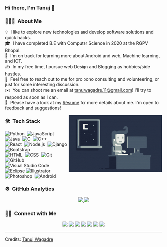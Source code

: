 ### Hi there, I'm Tanuj 👋

<!-- ## 👋 &nbsp;Hey there! I'm Tanuj -->

### 👨🏻‍💻 &nbsp;About Me

💡 &nbsp;I like to explore new technologies and develop software solutions and quick hacks.\
🎓 &nbsp;I have completed B.E with Computer Science in 2020 at the RGPV Bhopal.\
🌱 &nbsp;I'm on track for learning more about Android and web, Machine learning, and IOT.\
✍️ &nbsp;In my free time, I pursue web Design and Blogging as hobbies/side hustles.\
💬 &nbsp;Feel free to reach out to me for pro bono consulting and volunteering, or just for some interesting discussion.\
✉️ &nbsp;You can shoot me an email at tanujwagadre.11@gmail.com! I'll try to respond as soon as I can.\
📄 &nbsp;Please have a look at my [Résumé](https://tanujwagadre.netlify.app/CV_Tanuj_wagadre.pdf) for more details about me. I'm open to feedback and suggestions!

<img alt="Night Coding" src="https://raw.githubusercontent.com/i-tanuj/i-tanuj/master/assets/Night-Coding.gif" align="right"/>

### 🛠 &nbsp;Tech Stack

![Python](https://img.shields.io/badge/-Python-05122A?style=flat&logo=python)&nbsp;
![JavaScript](https://img.shields.io/badge/-JavaScript-05122A?style=flat&logo=javascript)&nbsp;
![Java](https://img.shields.io/badge/-Java-05122A?style=flat&logo=Java&logoColor=FFA518)&nbsp;
![C](https://img.shields.io/badge/-C-05122A?style=flat&logo=C&logoColor=A8B9CC)&nbsp;
![C++](https://img.shields.io/badge/-C++-05122A?style=flat&logo=C%2B%2B&logoColor=00599C)&nbsp;\
![React](https://img.shields.io/badge/-React-05122A?style=flat&logo=react)&nbsp;
![Node.js](https://img.shields.io/badge/-Node.js-05122A?style=flat&logo=node.js)&nbsp;
![Django](https://img.shields.io/badge/-Django-05122A?style=flat&logo=django&logoColor=092E20)&nbsp;
![Bootstrap](https://img.shields.io/badge/-Bootstrap-05122A?style=flat&logo=bootstrap&logoColor=563D7C)\
![HTML](https://img.shields.io/badge/-HTML-05122A?style=flat&logo=HTML5)&nbsp;
![CSS](https://img.shields.io/badge/-CSS-05122A?style=flat&logo=CSS3&logoColor=1572B6)&nbsp;
![Git](https://img.shields.io/badge/-Git-05122A?style=flat&logo=git)&nbsp;
![GitHub](https://img.shields.io/badge/-GitHub-05122A?style=flat&logo=github)&nbsp;
![Visual Studio Code](https://img.shields.io/badge/-Visual%20Studio%20Code-05122A?style=flat&logo=visual-studio-code&logoColor=007ACC)&nbsp;\
![Eclipse](https://img.shields.io/badge/-Eclipse-05122A?style=flat&logo=eclipse-ide&logoColor=2C2255)
![Illustrator](https://img.shields.io/badge/-Illustrator-05122A?style=flat&logo=adobe-illustrator)&nbsp;
![Photoshop](https://img.shields.io/badge/-Photoshop-05122A?style=flat&logo=adobe-photoshop)&nbsp;
![Android](https://img.shields.io/badge/-Android-05122A?style=flat&logo=adobe-indesign)

### ⚙️ &nbsp;GitHub Analytics

<p align="center">
<a href="https://github.com/AVS1508">
  <img height="180em" src="https://github-readme-stats-eight-theta.vercel.app/api?username=i-tanuj&show_icons=true&theme=algolia&include_all_commits=true&count_private=true"/>
  <img height="180em" src="https://github-readme-stats-eight-theta.vercel.app/api/top-langs/?username=i-tanuj&layout=compact&langs_count=8&theme=algolia"/>
</a>
</p>

### 🤝🏻 &nbsp;Connect with Me



<p align="center">
<a href="https://tanujwagadre.netlify.com"><img src="https://img.shields.io/badge/-tanujwagaddre.com-3423A6?style=flat&logo=Google-Chrome&logoColor=white"/></a>
<a href="https://www.linkedin.com/in/tanujwagadre/"><img src="https://img.shields.io/badge/-Tanuj%20wagadre-0077B5?style=flat&logo=Linkedin&logoColor=white"/></a>
<a href="mailto:tanujwagadre.11@gmail.com"><img src="https://img.shields.io/badge/-tanujwagadre.11@gmail.com-D14836?style=flat&logo=Gmail&logoColor=white"/></a>
<a href="https://www.instagram.com/i_m__tanuj"><img src="https://img.shields.io/badge/-tanuj__-E4405F?style=flat&logo=Instagram&logoColor=white"/></a>
<a href="https://www.facebook.com/tanuj.wagadre.3/"><img src="https://img.shields.io/badge/-Tanuj-1877F2?style=flat&logo=Facebook&logoColor=white"/></a>
<a href="https://in.pinterest.com/i_m_tanuj"><img src="https://img.shields.io/badge/-Tanuj-BD081C?style=flat&logo=Pinterest&logoColor=white"/></a>
<a href="https://www.youtube.com"><img src="https://img.shields.io/badge/-Tanuj-1769FF?style=flat&logo=Youtube&logoColor=white"/></a>
</p>

-----
Credits: [Tanuj Wagadre](https://github.com/i-tanuj)
